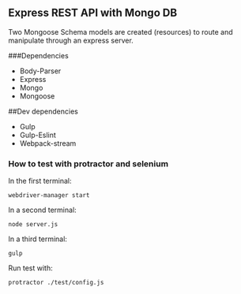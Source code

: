 
## Express REST API with Mongo DB
Two Mongoose Schema models are created (resources) to route and manipulate through an express server.

###Dependencies
   * Body-Parser
   * Express
   * Mongo
   * Mongoose

##Dev dependencies
   * Gulp
   * Gulp-Eslint
   * Webpack-stream

### How to test with protractor and selenium
In the first terminal:
```
webdriver-manager start
```
In a second terminal:
```
node server.js
```
In a third terminal:
```
gulp
```
Run test with:
```
protractor ./test/config.js
```
